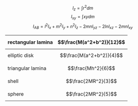 $$I_z=\int r^2 dm$$
$$I_{xy}=\int xydm$$
$$I_{AB}=l^2I_x+m^2I_y+n^2I_z-2mnI_{yz}-2lnI_{xz}-2mnI_{xy}$$

|rectangular lamina|$$\frac{M(a^2+b^2)}{12}$$|
|-|-|
|elliptic disk|$$\frac{M(a^2+b^2)}{4}$$|
|triangular lamina|$$\frac{Mh^2}{6}$$|
|shell|$$\frac{2MR^2}{3}$$|
|sphere|$$\frac{2MR^2}{5}$$|

